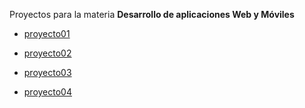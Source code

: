 Proyectos para la materia **Desarrollo de aplicaciones Web y Móviles**

- [proyecto01](./proyecto01)

- [proyecto02](./proyecto02)

- [proyecto03](./proyecto03)

- [proyecto04](./proyecto04)	
